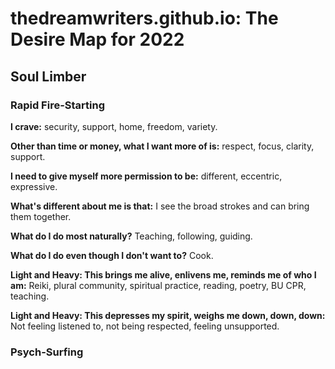 # thedreamwriters.github.io: The Desire Map for 2022 #

## Soul Limber ##

### Rapid Fire-Starting ###
**I crave:** security, support, home, freedom, variety.

**Other than time or money, what I want more of is:** respect, focus, clarity, support.

**I need to give myself more permission to be:** different, eccentric, expressive.

**What's different about me is that:** I see the broad strokes and can bring them together. 

**What do I do most naturally?** Teaching, following, guiding.

**What do I do even though I don't want to?** Cook.

**Light and Heavy: This brings me alive, enlivens me, reminds me of who I am:** Reiki, plural community, spiritual practice, reading, poetry, BU CPR, teaching.

**Light and Heavy: This depresses my spirit, weighs me down, down, down:** Not feeling listened to, not being respected, feeling unsupported.

### Psych-Surfing ###

